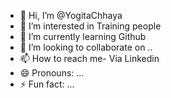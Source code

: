 - 👋 Hi, I’m @YogitaChhaya
- 👀 I’m interested in Training people
- 🌱 I’m currently learning Github
- 💞️ I’m looking to collaborate on ..
- 📫 How to reach me- Via Linkedin
- 😄 Pronouns: ...
- ⚡ Fun fact: ...

<!---
YogitaChhaya/YogitaChhaya is a ✨ special ✨ repository because its `README.md` (this file) appears on your GitHub profile.
You can click the Preview link to take a look at your changes.
--->
